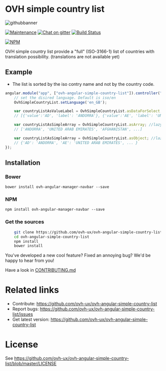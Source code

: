 # OVH simple country list

![githubbanner](https://user-images.githubusercontent.com/3379410/27423240-3f944bc4-5731-11e7-87bb-3ff603aff8a7.png)

[![Maintenance](https://img.shields.io/maintenance/yes/2017.svg)]() [![Chat on gitter](https://img.shields.io/gitter/room/ovh/ux.svg)](https://gitter.im/ovh/ux) [![Build Status](https://travis-ci.org/ovh-ux/ovh-angular-simple-country-list.svg)](https://travis-ci.org/ovh-ux/ovh-angular-simple-country-list)

[![NPM](https://nodei.co/npm/ovh-angular-simple-country-list.png?downloads=true&downloadRank=true&stars=true)](https://nodei.co/npm/ovh-angular-simple-country-list/)

OVH simple country list provide a "full" (ISO-3166-1) list of countries with translation possibility.
(translations are not available yet)

## Example

* The list is sorted by the iso contry name and not by the country code.


```javascript
angular.module("app", ["ovh-angular-simple-country-list"]).controller("YourController", function (OvhSimpleCountryList) {
    // set the disired language. Default is iso/en
    OvhSimpleCountryList.setLanguage('en_GB');

    var countryListAsValueLabel = OvhSimpleCountryList.asDataForSelect; //lazy builded property
    // [{'value':'AD', 'label': 'ANDORRA'}, {'value':'AE', 'label': 'UNITED ARAB EMIRATES'}, ... ]

    var countryListAsSimpleArray = OvhSimpleCountryList.asArray; //lazy builded property
    // ['ANDORRA', 'UNITED ARAB EMIRATES', 'AFGHANISTAN', ...]

    var countryListAsSimpleArray = OvhSimpleCountryList.asObject; //lazy builded property
    // {'AD': 'ANDORRA', 'AE': 'UNITED ARAB EMIRATES', ... }
});

```


## Installation

### Bower

    bower install ovh-angular-manager-navbar --save

### NPM

    npm install ovh-angular-manager-navbar --save

### Get the sources

```bash
    git clone https://github.com/ovh-ux/ovh-angular-simple-country-list.git
    cd ovh-angular-simple-country-list
    npm install
    bower install
```

You've developed a new cool feature? Fixed an annoying bug? We'd be happy
to hear from you!


Have a look in [CONTRIBUTING.md](https://github.com/ovh-ux/ovh-angular-simple-country-list/blob/master/CONTRIBUTING.md)

# Related links

 * Contribute: https://github.com/ovh-ux/ovh-angular-simple-country-list
 * Report bugs: https://github.com/ovh-ux/ovh-angular-simple-country-list/issues
 * Get latest version: https://github.com/ovh-ux/ovh-angular-simple-country-list

# License

See https://github.com/ovh-ux/ovh-angular-simple-country-list/blob/master/LICENSE
